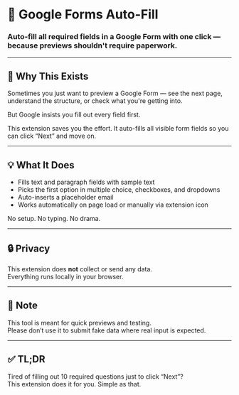 # 📝 Google Forms Auto-Fill

### Auto-fill all required fields in a Google Form with one click — because previews shouldn't require paperwork.

---

## 🚨 Why This Exists

Sometimes you just want to preview a Google Form — see the next page, understand the structure, or check what you're getting into.

But Google insists you fill out every field first.

This extension saves you the effort. It auto-fills all visible form fields so you can click “Next” and move on.

---

## 💡 What It Does

- Fills text and paragraph fields with sample text
- Picks the first option in multiple choice, checkboxes, and dropdowns
- Auto-inserts a placeholder email
- Works automatically on page load or manually via extension icon

No setup. No typing. No drama.

---

## 🔒 Privacy

This extension does **not** collect or send any data.  
Everything runs locally in your browser.

---

## 📌 Note

This tool is meant for quick previews and testing.  
Please don’t use it to submit fake data where real input is expected.

---

## ✅ TL;DR

Tired of filling out 10 required questions just to click “Next”?  
This extension does it for you. Simple as that.

